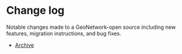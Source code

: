 # Change log

Notable changes made to a GeoNetwork-open source including new features, migration instructions, and bug fixes.

-   [Archive](archive/index.md)
